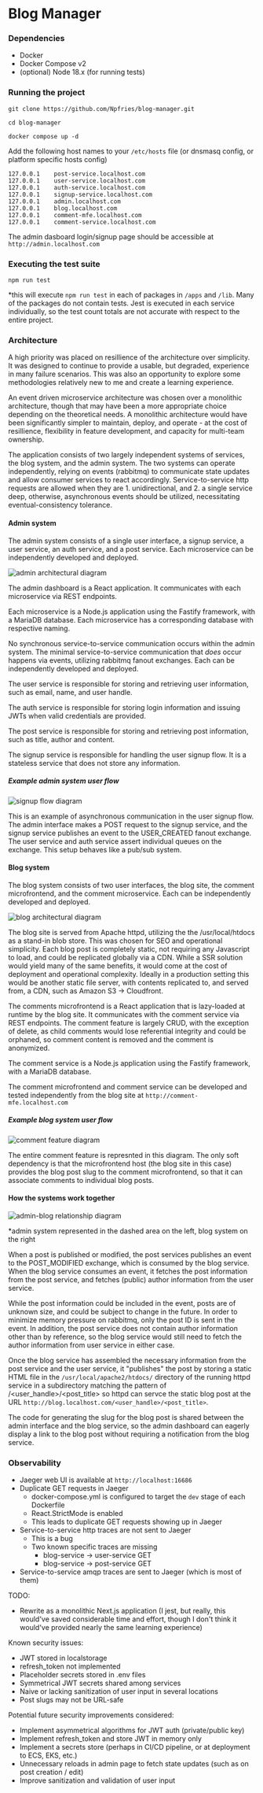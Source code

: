 # Blog Manager

### Dependencies

- Docker
- Docker Compose v2
- (optional) Node 18.x (for running tests)

### Running the project

```
git clone https://github.com/Npfries/blog-manager.git
```

```
cd blog-manager
```

```
docker compose up -d
```

Add the following host names to your `/etc/hosts` file (or dnsmasq config, or platform specific hosts config)

```
127.0.0.1    post-service.localhost.com
127.0.0.1    user-service.localhost.com
127.0.0.1    auth-service.localhost.com
127.0.0.1    signup-service.localhost.com
127.0.0.1    admin.localhost.com
127.0.0.1    blog.localhost.com
127.0.0.1    comment-mfe.localhost.com
127.0.0.1    comment-service.localhost.com
```

The admin dasboard login/signup page should be accessible at `http://admin.localhost.com`

### Executing the test suite

```
npm run test
```

\*this will execute `npm run test` in each of packages in `/apps` and `/lib`. Many of the packages do not contain tests. Jest is executed in each service individually, so the test count totals are not accurate with respect to the entire project.

### Architecture

A high priority was placed on resillience of the architecture over simplicity. It was designed to continue to provide a usable, but degraded, experience in many failure scenarios. This was also an opportunity to explore some methodologies relatively new to me and create a learning experience.

An event driven microservice architecture was chosen over a monolithic architecture, though that may have been a more appropriate choice depending on the theoretical needs. A monolithic architecture would have been significantly simpler to maintain, deploy, and operate - at the cost of resillience, flexibility in feature development, and capacity for multi-team ownership.

The application consists of two largely independent systems of services, the blog system, and the admin system. The two systems can operate independently, relying on events (rabbitmq) to communicate state updates and allow consumer services to react accordingly. Service-to-service http requests are allowed when they are 1. unidirectional, and 2. a single service deep, otherwise, asynchronous events should be utilized, necessitating eventual-consistency tolerance.

#### Admin system

The admin system consists of a single user interface, a signup service, a user service, an auth service, and a post service. Each microservice can be independently developed and deployed.

![admin architectural diagram](./docs/admin-arch-diagram.png)

The admin dashboard is a React application. It communicates with each microservice via REST endpoints.

Each microservice is a Node.js application using the Fastify framework, with a MariaDB database. Each microservice has a corresponding database with respective naming.

No synchronous service-to-service communication occurs within the admin system. The minimal service-to-service communication that _does_ occur happens via events, utilizing rabbitmq fanout exchanges. Each can be independently developed and deployed.

The user service is responsible for storing and retrieving user information, such as email, name, and user handle.

The auth service is responsible for storing login information and issuing JWTs when valid credentials are provided.

The post service is responsible for storing and retrieving post information, such as title, author and content.

The signup service is responsible for handling the user signup flow. It is a stateless service that does not store any information.

##### Example admin system user flow

![signup flow diagram](./docs/signup-flow-diagram.png)

This is an example of asynchronous communication in the user signup flow. The admin interface makes a POST request to the signup service, and the signup service publishes an event to the USER_CREATED fanout exchange. The user service and auth service assert individual queues on the exchange. This setup behaves like a pub/sub system.

#### Blog system

The blog system consists of two user interfaces, the blog site, the comment microfrontend, and the comment microservice. Each can be independently developed and deployed.

![blog architectural diagram](./docs/blog-arch-diagram.png)

The blog site is served from Apache httpd, utilizing the the /usr/local/htdocs as a stand-in blob store. This was chosen for SEO and operational simplicity. Each blog post is completely static, not requiring any Javascript to load, and could be replicated globally via a CDN. While a SSR solution would yield many of the same benefits, it would come at the cost of deployment and operational complexity. Ideally in a production setting this would be another static file server, with contents replicated to, and served from, a CDN, such as Amazon S3 -> Cloudfront.

The comments microfrontend is a React application that is lazy-loaded at runtime by the blog site. It communicates with the comment service via REST endpoints. The comment feature is largely CRUD, with the exception of delete, as child comments would lose referential integrity and could be orphaned, so comment content is removed and the comment is anonymized.

The comment service is a Node.js application using the Fastify framework, with a MariaDB database.

The comment microfrontend and comment service can be developed and tested independently from the blog site at `http://comment-mfe.localhost.com`

##### Example blog system user flow

![comment feature diagram](./docs/comment-feature-diagram.png)

The entire comment feature is represnted in this diagram. The only soft dependency is that the microfrontend host (the blog site in this case) provides the blog post slug to the comment microfrontend, so that it can associate comments to individual blog posts.

#### How the systems work together

![admin-blog relationship diagram](./docs/admin-blog-relationship-diagram.png)

\*admin system represented in the dashed area on the left, blog system on the right

When a post is published or modified, the post services publishes an event to the POST_MODIFIED exchange, which is consumed by the blog service. When the blog service consumes an event, it fetches the post information from the post service, and fetches (public) author information from the user service.

While the post information could be included in the event, posts are of unknown size, and could be subject to change in the future. In order to minimize memory pressure on rabbitmq, only the post ID is sent in the event. In addition, the post service does not contain author information other than by reference, so the blog service would still need to fetch the author information from user service in either case.

Once the blog service has assembled the necessary information from the post service and the user service, it "publishes" the post by storing a static HTML file in the `/usr/local/apache2/htdocs/` directory of the running httpd service in a subdirectory matching the pattern of /<user_handle>/<post_title> so httpd can servce the static blog post at the URL `http://blog.localhost.com/<user_handle>/<post_title>`.

The code for generating the slug for the blog post is shared between the admin interface and the blog service, so the admin dashboard can eagerly display a link to the blog post without requiring a notification from the blog service.

### Observability

- Jaeger web UI is available at `http://localhost:16686`
- Duplicate GET requests in Jaeger
  - docker-compose.yml is configured to target the `dev` stage of each Dockerfile
  - React.StrictMode is enabled
  - This leads to duplicate GET requests showing up in Jaeger
- Service-to-service http traces are not sent to Jaeger
  - This is a bug
  - Two known specific traces are missing
    - blog-service -> user-service GET
    - blog-service -> post-service GET
- Service-to-service amqp traces are sent to Jaeger (which is most of them)

TODO:

- Rewrite as a monolithic Next.js application (I jest, but really, this would've saved considerable time and effort, though I don't think it would've provided nearly the same learning experience)

Known security issues:

- JWT stored in localstorage
- refresh_token not implemented
- Placeholder secrets stored in .env files
- Symmetrical JWT secrets shared among services
- Naive or lacking sanitization of user input in several locations
- Post slugs may not be URL-safe

Potential future security improvements considered:

- Implement asymmetrical algorithms for JWT auth (private/public key)
- Implement refresh_token and store JWT in memory only
- Implement a secrets store (perhaps in CI/CD pipeline, or at deployment to ECS, EKS, etc.)
- Unnecessary reloads in admin page to fetch state updates (such as on post creation / edit)
- Improve sanitization and validation of user input
